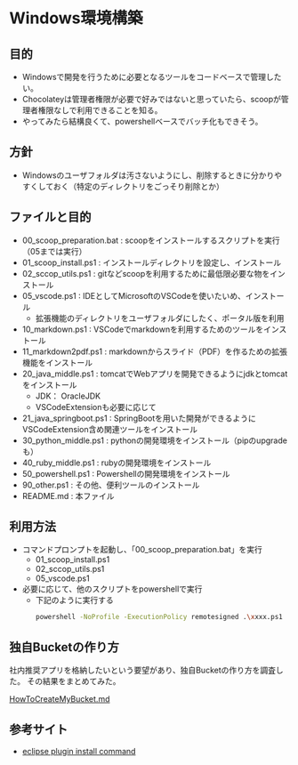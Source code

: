 # Windows環境構築
## 目的
- Windowsで開発を行うために必要となるツールをコードベースで管理したい。
- Chocolateyは管理者権限が必要で好みではないと思っていたら、scoopが管理者権限なしで利用できることを知る。
- やってみたら結構良くて、powershellベースでバッチ化もできそう。

## 方針
- Windowsのユーザフォルダは汚さないようにし、削除するときに分かりやすくしておく（特定のディレクトリをごっそり削除とか）

## ファイルと目的
- 00_scoop_preparation.bat : scoopをインストールするスクリプトを実行（05までは実行）
- 01_scoop_install.ps1 : インストールディレクトリを設定し、インストール
- 02_sccop_utils.ps1 : gitなどscoopを利用するために最低限必要な物をインストール
- 05_vscode.ps1 : IDEとしてMicrosoftのVSCodeを使いたいめ、インストール
    - 拡張機能のディレクトリをユーザフォルダにしたく、ポータル版を利用
- 10_markdown.ps1 : VSCodeでmarkdownを利用するためのツールをインストール
- 11_markdown2pdf.ps1 : markdownからスライド（PDF）を作るための拡張機能をインストール
- 20_java_middle.ps1 : tomcatでWebアプリを開発できるようにjdkとtomcatをインストール
    - JDK： OracleJDK
    - VSCodeExtensionも必要に応じて
- 21_java_springboot.ps1 : SpringBootを用いた開発ができるようにVSCodeExtension含め関連ツールをインストール
- 30_python_middle.ps1 : pythonの開発環境をインストール（pipのupgradeも）
- 40_ruby_middle.ps1 : rubyの開発環境をインストール
- 50_powershell.ps1 : Powershellの開発環境をインストール
- 90_other.ps1 : その他、便利ツールのインストール
- README.md : 本ファイル

## 利用方法
- コマンドプロンプトを起動し、「00_scoop_preparation.bat」を実行
    - 01_scoop_install.ps1
    - 02_sccop_utils.ps1
    - 05_vscode.ps1
- 必要に応じて、他のスクリプトをpowershellで実行
    - 下記のように実行する
        ```sh
        powershell -NoProfile -ExecutionPolicy remotesigned .\xxxx.ps1
        ```

## 独自Bucketの作り方
社内推奨アプリを格納したいという要望があり、独自Bucketの作り方を調査した。
その結果をまとめてみた。

[HowToCreateMyBucket.md](./HowToCreateMyBucket.md)

## 参考サイト
- [eclipse plugin install command](https://stackoverrun.com/ja/q/4139613)
